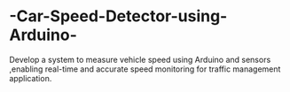 # -Car-Speed-Detector-using-Arduino-
Develop a system to measure vehicle speed using Arduino and sensors ,enabling real-time and accurate speed  monitoring for traffic management application. 
